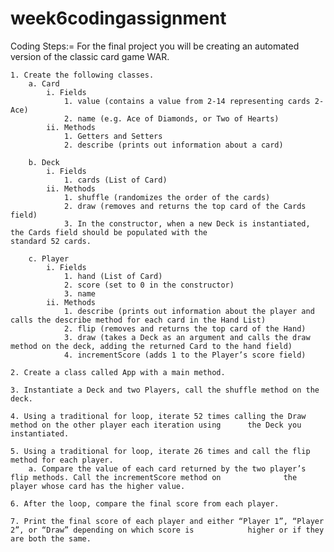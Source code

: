 # week6codingassignment

Coding Steps:=
For the final project you will be creating an automated version of the classic card game WAR.
    
    1. Create the following classes.
        a. Card
            i. Fields
                1. value (contains a value from 2-14 representing cards 2-Ace)
                2. name (e.g. Ace of Diamonds, or Two of Hearts)
            ii. Methods
                1. Getters and Setters
                2. describe (prints out information about a card)
        
        b. Deck
            i. Fields
                1. cards (List of Card)
            ii. Methods
                1. shuffle (randomizes the order of the cards)
                2. draw (removes and returns the top card of the Cards field)
                3. In the constructor, when a new Deck is instantiated, the Cards field should be populated with the                        standard 52 cards.
        
        c. Player
            i. Fields
                1. hand (List of Card)
                2. score (set to 0 in the constructor)
                3. name
            ii. Methods
                1. describe (prints out information about the player and calls the describe method for each card in the Hand List)
                2. flip (removes and returns the top card of the Hand)
                3. draw (takes a Deck as an argument and calls the draw method on the deck, adding the returned Card to the hand field)
                4. incrementScore (adds 1 to the Player’s score field)
    
    2. Create a class called App with a main method.
    
    3. Instantiate a Deck and two Players, call the shuffle method on the deck.
    
    4. Using a traditional for loop, iterate 52 times calling the Draw method on the other player each iteration using      the Deck you instantiated.
    
    5. Using a traditional for loop, iterate 26 times and call the flip method for each player.
        a. Compare the value of each card returned by the two player’s flip methods. Call the incrementScore method on              the player whose card has the higher value.
    
    6. After the loop, compare the final score from each player. 
    
    7. Print the final score of each player and either “Player 1”, “Player 2”, or “Draw” depending on which score is            higher or if they are both the same.
